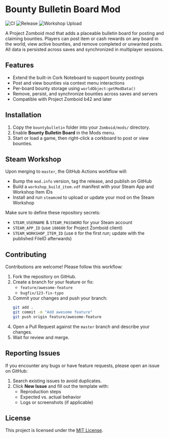 # Bounty Bulletin Board Mod

<!-- GitHub Actions status badges: they reflect the workflow status for the current branch -->
![CI](https://github.com/jessebobrien/projectzomboid-bulletinboard/actions/workflows/ci.yml/badge.svg)
![Release](https://github.com/jessebobrien/projectzomboid-bulletinboard/actions/workflows/release.yml/badge.svg)
![Workshop Upload](https://github.com/jessebobrien/projectzomboid-bulletinboard/actions/workflows/workshop-upload.yml/badge.svg)

A Project Zomboid mod that adds a placeable bulletin board for posting and claiming bounties. Players can post item or cash rewards on any board in the world, view active bounties, and remove completed or unwanted posts. All data is persisted across saves and synchronized in multiplayer sessions.

## Features

- Extend the built-in Cork Noteboard to support bounty postings
- Post and view bounties via context menu interactions
- Per-board bounty storage using `worldObject:getModData()`
- Remove, persist, and synchronize bounties across saves and servers
- Compatible with Project Zomboid b42 and later

## Installation

1. Copy the `bountybulletin` folder into your `Zomboid/mods/` directory.
2. Enable **Bounty Bulletin Board** in the Mods menu.
3. Start or load a game, then right-click a corkboard to post or view bounties.

## Steam Workshop

Upon merging to `master`, the GitHub Actions workflow will:
- Bump the `mod.info` version, tag the release, and publish on GitHub
- Build a `workshop_build_item.vdf` manifest with your Steam App and Workshop Item IDs
- Install and run `steamcmd` to upload or update your mod on the Steam Workshop

Make sure to define these repository secrets:
- `STEAM_USERNAME` & `STEAM_PASSWORD` for your Steam account
- `STEAM_APP_ID` (use `108600` for Project Zomboid client)
- `STEAM_WORKSHOP_ITEM_ID` (use `0` for the first run; update with the published FileID afterwards)

## Contributing

Contributions are welcome! Please follow this workflow:

1. Fork the repository on GitHub.
2. Create a branch for your feature or fix:
   - `feature/awesome-feature`
   - `bugfix/123-fix-typo`
3. Commit your changes and push your branch:
   ```bash
   git add .
   git commit -m "Add awesome feature"
   git push origin feature/awesome-feature
   ```
4. Open a Pull Request against the `master` branch and describe your changes.
5. Wait for review and merge.

## Reporting Issues

If you encounter any bugs or have feature requests, please open an issue on GitHub:

1. Search existing issues to avoid duplicates.
2. Click **New Issue** and fill out the template with:
   - Reproduction steps
   - Expected vs. actual behavior
   - Logs or screenshots (if applicable)

## License

This project is licensed under the [MIT License](LICENSE).
